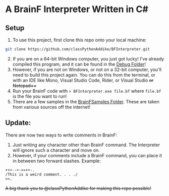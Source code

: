 ﻿# A BrainF Interpreter Written in C#

## Setup

1. To use this project, first clone this repo onto your local machine:
```sh
git clone https://github.com/classPythonAddike/BFInterpreter.git
```
2. If you are on a 64-bit Windows computer, you just got lucky! I've already compiled this program, and it can be found in the [Debug Folder](https://github.com/classPythonAddike/BFInterpreter/tree/master/bin/Debug)!
3. However, if you are not on Windows, or not on a 32-bit computer, you'll need to build this project again. You can do this from the terminal, or with an IDE like Mono, Visual Studio Code, Rider, or Visual Studio ~~or Notepad++~~
4. Run your BrainF code with `> BFInterpreter.exe file.bf` where `file.bf` is the file you want to run!
5. There are a few samples in the [BrainFSamples Folder](https://github.com/classPythonAddike/BFInterpreter/tree/master/bin/Debug/BrainFSamples). These are taken from various sources off the internet!

## Update:
There are now two ways to write comments in BrainF:
1. Just writing any character other than BrainF command. The Interpreter will ignore such a character and move on.
2. However, if your comments include a BrainF command, you can place it in between two forward slashes. Example:
```bf
+++--+->>++-.
/This is a weird comment. . . ./
<<.
```

~~A big thank you to @classPythonAddike for making this repo possible!~~
